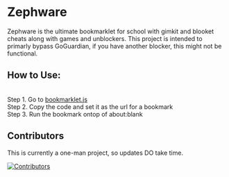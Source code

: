 <h1> Zephware </h1>
Zephware is the ultimate bookmarklet for school with gimkit and blooket cheats along with games and unblockers.
This project is intended to primarly bypass GoGuardian, if you have another blocker, this might not be functional.


## How to Use:
<br>Step 1. Go to <a href="https://github.com/TrulyZeph/Zephware/blob/main/bookmarklet.js" target="_blank">bookmarklet.js</a>
<br>Step 2. Copy the code and set it as the url for a bookmark
<br>Step 3. Run the bookmark ontop of about:blank


## Contributors

This is currently a one-man project, so updates DO take time.

[![Contributors](https://contrib.rocks/image?repo=trulyzeph/zephware)](https://github.com/TrulyZeph/Zephware/graphs/contributors)
